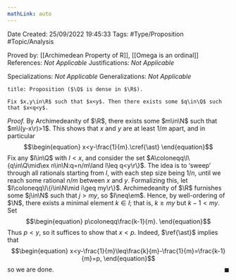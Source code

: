```yaml
---
mathLink: auto
---
```


<div class="topSpace"></div>

Date Created: 25/09/2022 19:45:33
Tags: #Type/Proposition #Topic/Analysis

Proved by: [[Archimedean Property of R]], [[Omega is an ordinal]]
References: <i>Not Applicable</i>
Justifications: <i>Not Applicable</i>

Specializations: <i>Not Applicable</i>
Generalizations: <i>Not Applicable</i>

``` ad-Proposition
title: Proposition ($\Q$ is dense in $\R$).

Fix $x,y\in\R$ such that $x<y$. Then there exists some $q\in\Q$ such that $x<q<y$.

```

<i>Proof.</i> By Archimedeanity of $\R$, there exists some $m\in\N$ such that $m\l(y-x\r)>1$. This shows that $x$ and $y$ are at least $1/m$ apart, and in particular
$$\begin{equation}
    x<y-\frac{1}{m}.\cref{\ast}
\end{equation}$$
Fix any $l\in\Q$ with $l<x$, and consider the set $A\coloneqq\l\{q\in\Q\mid\ex n\in\N:q=n/m\land l\leq q<y\r\}$. The idea is to $\textrm{`}$sweep$\textrm{'}$ through all rationals starting from $l$, with each step size being $1/n$, until we reach some rational $n/m$ between $x$ and $y$. Formalizing this, let $I\coloneqq\l\{i\in\N\mid i\geq my\r\}$. Archimedeanity of $\R$ furnishes some $j\in\N$ such that $j>my$, so $I\neq\em$. Hence, by well-ordering of $\N$, there exists a minimal element $k\in I$; that is, $k\geq my$ but $k-1<my$. Set
$$\begin{equation}
    p\coloneqq\frac{k-1}{m}.
\end{equation}$$
Thus $p<y$, so it suffices to show that $x<p$. Indeed, $\ref{\ast}$ implies that
$$\begin{equation}
    x<y-\frac{1}{m}\leq\frac{k}{m}-\frac{1}{m}=\frac{k-1}{m}=p,
\end{equation}$$
so we are done.<span style="float:right;">$\blacksquare$</span>
